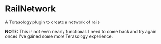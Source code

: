 # RailNetwork
A Terasology plugin to create a network of rails


<b>NOTE:</b> This is not even nearly functional. I need to come back and try again onced I've gained some more Terasology experience.
